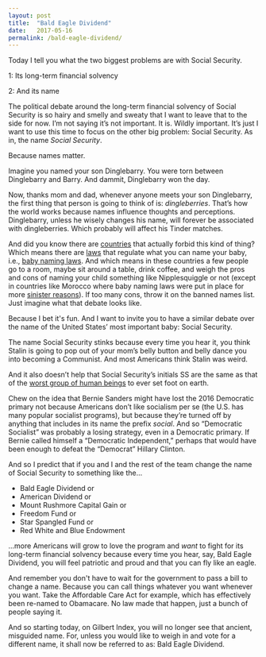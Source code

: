 ```yaml
---
layout: post
title:  "Bald Eagle Dividend"
date:   2017-05-16
permalink: /bald-eagle-dividend/
---
```

Today I tell you what the two biggest problems are with Social Security. 

1: Its long-term financial solvency

2: And its name

The political debate around the long-term financial solvency of Social Security is so hairy and smelly and sweaty that I want to leave that to the side for now. I’m not saying it’s not important. It is. Wildly important. It’s just I want to use this time to focus on the other big problem: Social Security. As in, the name *Social Security*.

Because names matter. 

Imagine you named your son Dinglebarry. You were torn between Dinglebarry and Barry. And dammit, Dinglebarry won the day. 

Now, thanks mom and dad, whenever anyone meets your son Dinglebarry, the first thing that person is going to think of is: *dingleberries*. That’s how the world works because names influence thoughts and perceptions. Dinglebarry, unless he wisely changes his name, will forever be associated with dingleberries. Which probably will affect his Tinder matches. 

And did you know there are [countries](https://www.washingtonpost.com/news/worldviews/wp/2013/05/03/12-countries-where-the-government-regulates-what-you-can-name-your-child/) that actually forbid this kind of thing? Which means there are [laws](https://en.wikipedia.org/wiki/Naming_law) that regulate what you can name your baby, i.e., [baby naming laws](http://mentalfloss.com/article/25034/8-countries-fascinating-baby-naming-laws). And which means in these countries a few people go to a room, maybe sit around a table, drink coffee, and weigh the pros and cons of naming your child something like Nipplesquiggle or not (except in countries like Morocco where baby naming laws were put in place for more [sinister reasons](https://www.hrw.org/news/2010/12/14/morocco/western-sahara-more-freedom-name-their-children)). If too many cons, throw it on the banned names list. Just imagine what that debate looks like.

Because I bet it's fun. And I want to invite you to have a similar debate over the name of the United States’ most important baby: Social Security. 

The name Social Security stinks because every time you hear it, you think Stalin is going to pop out of your mom’s belly button and belly dance you into becoming a Communist. And most Americans think Stalin was weird. 

And it also doesn’t help that Social Security’s initials SS are the same as that of the [worst group of human beings](https://en.wikipedia.org/wiki/Schutzstaffel) to ever set foot on earth. 

Chew on the idea that Bernie Sanders might have lost the 2016 Democratic primary not because Americans don’t like socialism per se (the U.S. has many popular socialist programs), but because they’re turned off by anything that includes in its name the prefix *social*. And so “Democratic Socialist” was probably a losing strategy, even in a Democratic primary. If Bernie called himself a “Democratic Independent,” perhaps that would have been enough to defeat the “Democrat” Hillary Clinton.  

And so I predict that if you and I and the rest of the team change the name of Social Security to something like the...

* Bald Eagle Dividend or
* American Dividend or 
* Mount Rushmore Capital Gain or
* Freedom Fund or
* Star Spangled Fund or 
* Red White and Blue Endowment 

...more Americans will grow to love the program and *want* to fight for its long-term financial solvency because every time you hear, say, Bald Eagle Dividend, you will feel patriotic and proud and that you can fly like an eagle. 

And remember you don't have to wait for the government to pass a bill to change a name. Because you can call things whatever you want whenever you want. Take the Affordable Care Act for example, which has effectively been re-named to Obamacare. No law made that happen, just a bunch of people saying it. 

And so starting today, on Gilbert Index, you will no longer see that ancient, misguided name. For, unless you would like to weigh in and vote for a different name, it shall now be referred to as: Bald Eagle Dividend.
